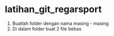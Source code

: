 # latihan_git_regarsport 
1. Buatlah folder dengan nama masing - masing
2. Di dalam folder buat 2 file bebas 
